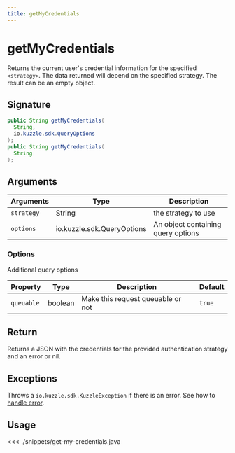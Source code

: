 ```yaml
---
title: getMyCredentials
---
```


# getMyCredentials

Returns the current user's credential information for the specified `<strategy>`. The data returned will depend on the specified strategy. The result can be an empty object.

## Signature

```java
public String getMyCredentials(
  String,
  io.kuzzle.sdk.QueryOptions
);
public String getMyCredentials(
  String
);
```

## Arguments

| Arguments  | Type                       | Description                        |
| ---------- | -------------------------- | ---------------------------------- |
| `strategy` | String                     | the strategy to use                |
| `options`  | io.kuzzle.sdk.QueryOptions | An object containing query options |

### **Options**

Additional query options

| Property   | Type    | Description                       | Default |
| ---------- | ------- | --------------------------------- | ------- |
| `queuable` | boolean | Make this request queuable or not | `true`  |

## Return

Returns a JSON with the credentials for the provided authentication strategy and an error or nil.

## Exceptions

Throws a `io.kuzzle.sdk.KuzzleException` if there is an error. See how to [handle error](/sdk/java/1/essentials/error-handling/).

## Usage

<<< ./snippets/get-my-credentials.java
